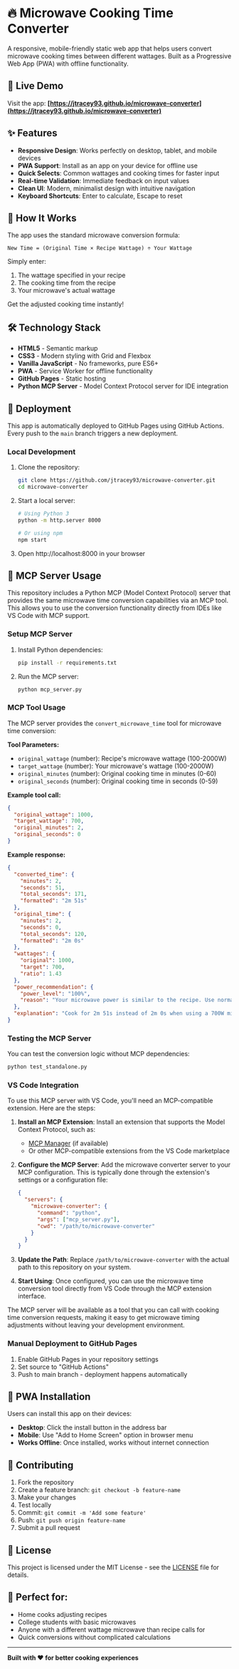 # 🔥 Microwave Cooking Time Converter

A responsive, mobile-friendly static web app that helps users convert microwave cooking times between different wattages. Built as a Progressive Web App (PWA) with offline functionality.

## 🚀 Live Demo

Visit the app: **[https://jtracey93.github.io/microwave-converter](https://jtracey93.github.io/microwave-converter)**

## ✨ Features

- **Responsive Design**: Works perfectly on desktop, tablet, and mobile devices
- **PWA Support**: Install as an app on your device for offline use
- **Quick Selects**: Common wattages and cooking times for faster input
- **Real-time Validation**: Immediate feedback on input values
- **Clean UI**: Modern, minimalist design with intuitive navigation
- **Keyboard Shortcuts**: Enter to calculate, Escape to reset

## 🧮 How It Works

The app uses the standard microwave conversion formula:
```
New Time = (Original Time × Recipe Wattage) ÷ Your Wattage
```

Simply enter:
1. The wattage specified in your recipe
2. The cooking time from the recipe
3. Your microwave's actual wattage

Get the adjusted cooking time instantly!

## 🛠️ Technology Stack

- **HTML5** - Semantic markup
- **CSS3** - Modern styling with Grid and Flexbox
- **Vanilla JavaScript** - No frameworks, pure ES6+
- **PWA** - Service Worker for offline functionality
- **GitHub Pages** - Static hosting
- **Python MCP Server** - Model Context Protocol server for IDE integration

## 🚀 Deployment

This app is automatically deployed to GitHub Pages using GitHub Actions. Every push to the `main` branch triggers a new deployment.

### Local Development

1. Clone the repository:
   ```bash
   git clone https://github.com/jtracey93/microwave-converter.git
   cd microwave-converter
   ```

2. Start a local server:
   ```bash
   # Using Python 3
   python -m http.server 8000
   
   # Or using npm
   npm start
   ```

3. Open http://localhost:8000 in your browser

## 🤖 MCP Server Usage

This repository includes a Python MCP (Model Context Protocol) server that provides the same microwave time conversion capabilities via an MCP tool. This allows you to use the conversion functionality directly from IDEs like VS Code with MCP support.

### Setup MCP Server

1. Install Python dependencies:
   ```bash
   pip install -r requirements.txt
   ```

2. Run the MCP server:
   ```bash
   python mcp_server.py
   ```

### MCP Tool Usage

The MCP server provides the `convert_microwave_time` tool for microwave time conversion:

**Tool Parameters:**
- `original_wattage` (number): Recipe's microwave wattage (100-2000W)
- `target_wattage` (number): Your microwave's wattage (100-2000W)  
- `original_minutes` (number): Original cooking time in minutes (0-60)
- `original_seconds` (number): Original cooking time in seconds (0-59)

**Example tool call:**
```json
{
  "original_wattage": 1000,
  "target_wattage": 700,
  "original_minutes": 2,
  "original_seconds": 0
}
```

**Example response:**
```json
{
  "converted_time": {
    "minutes": 2,
    "seconds": 51,
    "total_seconds": 171,
    "formatted": "2m 51s"
  },
  "original_time": {
    "minutes": 2,
    "seconds": 0,
    "total_seconds": 120,
    "formatted": "2m 0s"
  },
  "wattages": {
    "original": 1000,
    "target": 700,
    "ratio": 1.43
  },
  "power_recommendation": {
    "power_level": "100%",
    "reason": "Your microwave power is similar to the recipe. Use normal power."
  },
  "explanation": "Cook for 2m 51s instead of 2m 0s when using a 700W microwave instead of 1000W"
}
```

### Testing the MCP Server

You can test the conversion logic without MCP dependencies:

```bash
python test_standalone.py
```

### VS Code Integration

To use this MCP server with VS Code, you'll need an MCP-compatible extension. Here are the steps:

1. **Install an MCP Extension**: Install an extension that supports the Model Context Protocol, such as:
   - [MCP Manager](https://marketplace.visualstudio.com/items?itemName=modelcontextprotocol.mcp-manager) (if available)
   - Or other MCP-compatible extensions from the VS Code marketplace

2. **Configure the MCP Server**: Add the microwave converter server to your MCP configuration. This is typically done through the extension's settings or a configuration file:

   ```json
   {
     "servers": {
       "microwave-converter": {
         "command": "python",
         "args": ["mcp_server.py"],
         "cwd": "/path/to/microwave-converter"
       }
     }
   }
   ```

3. **Update the Path**: Replace `/path/to/microwave-converter` with the actual path to this repository on your system.

4. **Start Using**: Once configured, you can use the microwave time conversion tool directly from VS Code through the MCP extension interface.

The MCP server will be available as a tool that you can call with cooking time conversion requests, making it easy to get microwave timing adjustments without leaving your development environment.

### Manual Deployment to GitHub Pages

1. Enable GitHub Pages in your repository settings
2. Set source to "GitHub Actions"
3. Push to main branch - deployment happens automatically

## 📱 PWA Installation

Users can install this app on their devices:

- **Desktop**: Click the install button in the address bar
- **Mobile**: Use "Add to Home Screen" option in browser menu
- **Works Offline**: Once installed, works without internet connection

## 🤝 Contributing

1. Fork the repository
2. Create a feature branch: `git checkout -b feature-name`
3. Make your changes
4. Test locally
5. Commit: `git commit -m 'Add some feature'`
6. Push: `git push origin feature-name`
7. Submit a pull request

## 📄 License

This project is licensed under the MIT License - see the [LICENSE](LICENSE) file for details.

## 🍳 Perfect for:

- Home cooks adjusting recipes
- College students with basic microwaves
- Anyone with a different wattage microwave than recipe calls for
- Quick conversions without complicated calculations

---

**Built with ❤️ for better cooking experiences**
